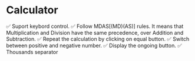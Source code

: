 # Calculator

✅  Suport keybord control.
✅  Follow MDAS[(MD)(AS)] rules. It means that Multiplication and Division have the same precedence, over Addition and Subtraction.
✅  Repeat the calculation by clicking on equal button.
✅  Switch between positive and negative number.
✅  Display the ongoing button. 
✅  Thousands separator
